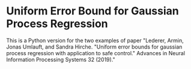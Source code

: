 # Uniform Error Bound for Gaussian Process Regression

This is a Python version for the two examples of paper "Lederer, Armin, Jonas Umlauft, and Sandra Hirche. "Uniform error bounds for gaussian process regression with application to safe control." Advances in Neural Information Processing Systems 32 (2019)."
